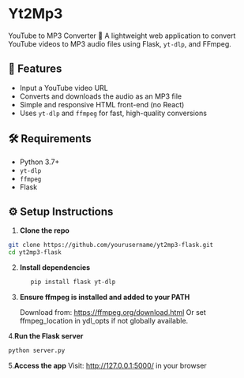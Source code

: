 # Yt2Mp3
YouTube to MP3 Converter 🎵
A lightweight web application to convert YouTube videos to MP3 audio files using Flask, `yt-dlp`, and FFmpeg.

## 🚀 Features

- Input a YouTube video URL
- Converts and downloads the audio as an MP3 file
- Simple and responsive HTML front-end (no React)
- Uses `yt-dlp` and `ffmpeg` for fast, high-quality conversions


## 🛠 Requirements

- Python 3.7+
- `yt-dlp`
- `ffmpeg`
- Flask

## ⚙️ Setup Instructions

1. **Clone the repo**

```bash
git clone https://github.com/yourusername/yt2mp3-flask.git
cd yt2mp3-flask
```

2. **Install dependencies**
   ```bash
      pip install flask yt-dlp
   ```

3. **Ensure ffmpeg is installed and added to your PATH**

    Download from: https://ffmpeg.org/download.html
    Or set ffmpeg_location in ydl_opts if not globally available.


4.**Run the Flask server**
   ```bash
 python server.py
```
    
5.**Access the app**
    Visit: http://127.0.0.1:5000/ in your browser
